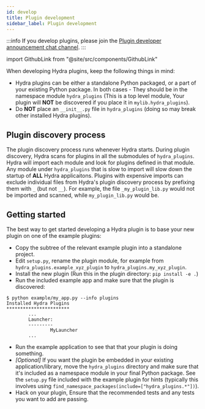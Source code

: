 ```yaml
---
id: develop
title: Plugin development
sidebar_label: Plugin development
---
```


:::info
If you develop plugins, please join the <a href="https://hydra-framework.zulipchat.com/#narrow/stream/233935-Hydra-plugin.20dev.20announcements">Plugin developer announcement chat channel</a>.
:::


import GithubLink from "@site/src/components/GithubLink"

When developing Hydra plugins, keep the following things in mind:
- Hydra plugins can be either a standalone Python packaged, or a part of your existing Python package. 
  In both cases - They should be in the namespace module `hydra_plugins` (This is a top level module, Your plugin will __NOT__ be discovered if you place it in `mylib.hydra_plugins`).
- Do __NOT__ place an `__init__.py` file in `hydra_plugins` (doing so may break other installed Hydra plugins).
  
## Plugin discovery process
The plugin discovery process runs whenever Hydra starts. During plugin discovery, Hydra scans for plugins in all the submodules of `hydra_plugins`. Hydra will import each module and look for plugins defined in that module.
Any module under `hydra_plugins` that is slow to import will slow down the startup of __ALL__ Hydra applicaitons.
Plugins with expensive imports can exclude individual files from Hydra's plugin discovery process by prefixing them with `_` (but not `__`).
For example, the file `_my_plugin_lib.py` would not be imported and scanned, while `my_plugin_lib.py` would be.

## Getting started

The best way to get started developing a Hydra plugin is to base your new plugin on one of the example plugins:
- Copy the subtree of the relevant <GithubLink to="examples/plugins">example plugin</GithubLink> into a standalone project.
- Edit `setup.py`, rename the plugin module, for example from `hydra_plugins.example_xyz_plugin` to `hydra_plugins.my_xyz_plugin`.
- Install the new plugin (Run this in the plugin directory: `pip install -e .`)
- Run the included example app and make sure that the plugin is discovered:
```shell
$ python example/my_app.py --info plugins
Installed Hydra Plugins
***********************
        ...
        Launcher:
        ---------
                MyLauncher
        ...
```
- Run the example application to see that that your plugin is doing something.
- *[Optional]* If you want the plugin be embedded in your existing application/library, move the `hydra_plugins` directory 
   and make sure that it's included as a namespace module in your final Python package. See the `setup.py` 
   file included with the example plugin for hints (typically this involves using `find_namespace_packages(include=["hydra_plugins.*"])`).
- Hack on your plugin, Ensure that the recommended tests and any tests you want to add are passing.
